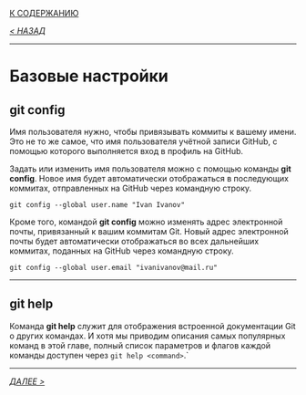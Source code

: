 [К СОДЕРЖАНИЮ](readme.md)

*[< НАЗАД](github.md)*

---

# Базовые настройки

## **git config**

Имя пользователя нужно, чтобы привязывать коммиты к вашему имени. Это не то же самое, что имя пользователя учётной записи GitHub, с помощью которого выполняется вход в профиль на GitHub. 

Задать или изменить имя пользователя можно с помощью команды **git config**. Новое имя будет автоматически отображаться в последующих коммитах, отправленных на GitHub через командную строку.

```bash=
git config --global user.name "Ivan Ivanov"
```
Кроме того, командой **git config** можно изменять адрес электронной почты, привязанный к вашим коммитам Git. Новый адрес электронной почты будет автоматически отображаться во всех дальнейших коммитах, поданных на GitHub через командную строку.

```bash=
git config --global user.email "ivanivanov@mail.ru"
```
---

## **git help**
Команда **git help** служит для отображения встроенной документации Git о других командах. И хотя мы приводим описания самых популярных команд в этой главе, полный список параметров и флагов каждой команды доступен через `git help <command>`.`

---
*[ДАЛЕЕ >](basiccommands.md)*